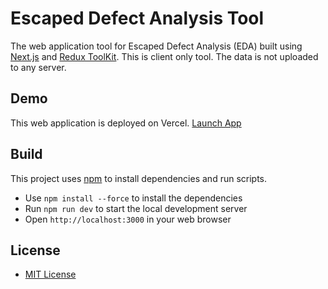 # Escaped Defect Analysis Tool
The web application tool for Escaped Defect Analysis (EDA) built using [Next.js](https://nextjs.org/) and [Redux ToolKit](https://redux-toolkit.js.org/).
This is client only tool. The data is not uploaded to any server.

## Demo
This web application is deployed on Vercel.
[Launch App](https://eda-tool.vercel.app/)

## Build
This project uses [npm](https://npm.io/) to install dependencies and run scripts.
- Use `npm install --force` to install the dependencies
- Run `npm run dev` to start the local development server
- Open `http://localhost:3000` in your web browser

## License
- [MIT License](./LICENSE)
